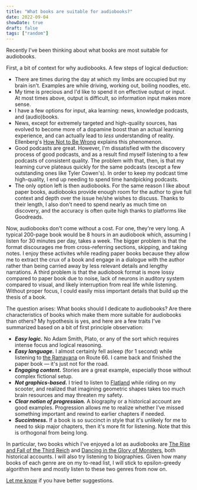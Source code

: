 ```yaml
---
title: "What books are suitable for audiobooks?"
date: 2022-09-04
showDate: true
draft: false
tags: ["random"]
---
```


Recently I've been thinking about what books are most suitable for audiobooks.

First, a bit of context for why audiobooks. A few steps of logical deduction:

- There are times during the day at which my limbs are occupied but my brain isn't. Examples are while driving, working out, boiling noodles, etc.
- My time is precious and I'd like to spend it on effective output or input. At most times above, output is difficult, so information input makes more sense.
- I have a few options for input, aka learning: news, knowledge podcasts, and (audio)books.
- News, except for extremely targeted and high-quality sources, has evolved to become more of a dopamine boost than an actual learning experience, and can actually lead to _less_ understanding of reality. Ellenberg's [How Not to Be Wrong](https://www.goodreads.com/book/show/18693884-how-not-to-be-wrong) explains this phenomenon.
- Good podcasts are great. However, I'm dissatisfied with the discovery process of good podcasts, and as a result find myself listening to a few podcasts of consistent quality. The problem with that, then, is that my learning curve plateaus quickly for the same podcasts (except a few outstanding ones like Tyler Cowen's). In order to keep my podcast time high-quality, I end up needing to spend time handpicking podcasts.
- The only option left is then audiobooks. For the same reason I like about paper books, audiobooks provide enough room for the author to give full context and depth over the issue he/she wishes to discuss. Thanks to their length, I also don't need to spend nearly as much time on discovery, and the accuracy is often quite high thanks to platforms like Goodreads.

Now, audiobooks don't come without a cost. For one, they're very long. A typical 200-page book would be 8 hours in an audiobook which, assuming I listen for 30 minutes per day, takes a week. The bigger problem is that the format discourages me from cross-referring sections, skipping, and taking notes. I enjoy these activites while reading paper books because they allow me to extract the crux of a book and engage in a dialogue with the author rather than being carried away by less relevant details and lengthy narrations. A third problem is that the audiobook format is more lossy compared to paper book due to noise, lack of neurons in auditory system compared to visual, and likely interruption from real life while listening. Without proper focus, I could easily miss important details that build up the thesis of a book.

The question arises: What books should I dedicate to audiobooks? Are there characteristics of books which make them more suitable for audiobooks than others? My hypothesis is yes, and here are a few traits I've summarized based on a bit of first principle observation:

- **_Easy logic._** No Adam Smith, Plato, or any of the sort which requires intense focus and logical reasoning.
- **_Easy language._** I almost certainly fell asleep (for 1 second) while listening to [the Ramayana](https://www.goodreads.com/book/show/141152.Ramayana) on Route 66. I came back and finished the paper book — it's just not for the road.
- **_Engaging content._** Stories are a great example, especially those without complex fictional setup.
- **_Not graphics-based._** I tried to listen to [Flatland](https://www.goodreads.com/book/show/433567.Flatland) while riding on my scooter, and realized that imagining geometric shapes takes too much brain resources and may threaten my safety.
- **_Clear notion of progression._** A biography or a historical account are good examples. Progression allows me to realize whether I've missed something important and rewind to earlier chapters if needed.
- **_Succintness._** If a book is so succinct in style that it's unlikely for me to need to skip major chapters, then it's more fit for listening. Note that this is orthogonal from being long.

In particular, two books which I've enjoyed a lot as audiobooks are [The Rise and Fall of the Third Reich](https://www.goodreads.com/book/show/767171.The_Rise_and_Fall_of_the_Third_Reich) and [Dancing in the Glory of Monsters](https://www.goodreads.com/book/show/10046142-dancing-in-the-glory-of-monsters), both historical accounts. I will also try listening to biographies. Given how many books of each genre are on my to-read list, I will stick to epsilon-greedy algorithm here and mostly listen to these two genres from now on.

[Let me know](mailto:yijiachen@pm.me) if you have better suggestions.
